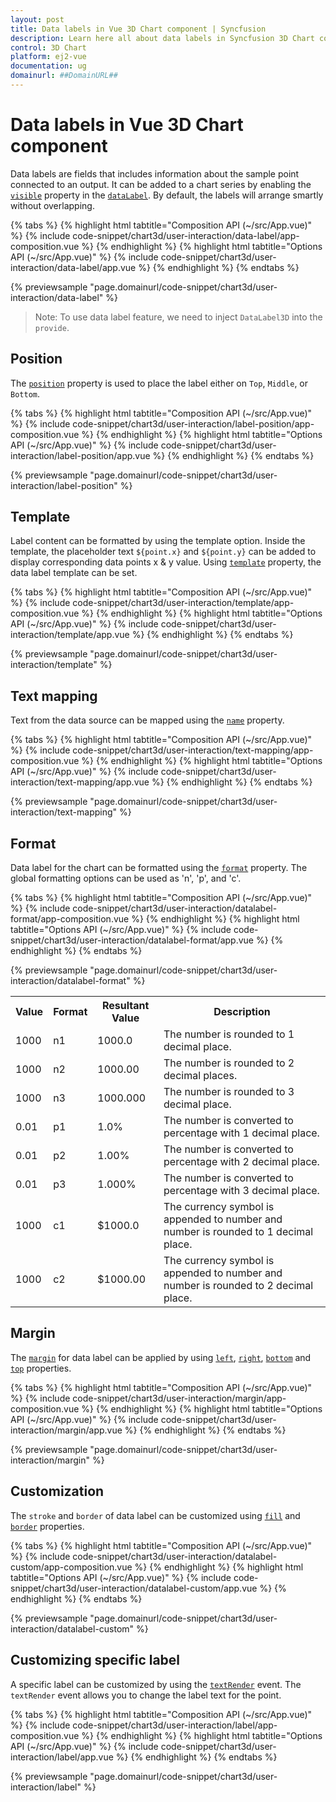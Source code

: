```yaml
---
layout: post
title: Data labels in Vue 3D Chart component | Syncfusion
description: Learn here all about data labels in Syncfusion 3D Chart component of Syncfusion Essential JS 2 and more.
control: 3D Chart
platform: ej2-vue
documentation: ug
domainurl: ##DomainURL##
---
```


# Data labels in Vue 3D Chart component

Data labels are fields that includes information about the sample point connected to an output. It can be added to a chart series by enabling the [`visible`](https://ej2.syncfusion.com/vue/documentation/api/chart3d/dataLabelStyleModel/#visible) property in the [`dataLabel`](https://ej2.syncfusion.com/vue/documentation/api/chart3d/series3D/#datalabel). By default, the labels will arrange smartly without overlapping.

{% tabs %}
{% highlight html tabtitle="Composition API (~/src/App.vue)" %}
{% include code-snippet/chart3d/user-interaction/data-label/app-composition.vue %}
{% endhighlight %}
{% highlight html tabtitle="Options API (~/src/App.vue)" %}
{% include code-snippet/chart3d/user-interaction/data-label/app.vue %}
{% endhighlight %}
{% endtabs %}
        
{% previewsample "page.domainurl/code-snippet/chart3d/user-interaction/data-label" %}

>Note: To use data label feature, we need to inject `DataLabel3D` into the `provide`.

## Position

The [`position`](https://ej2.syncfusion.com/vue/documentation/api/chart3d/dataLabelStyleModel/#position) property is used to place the label either on `Top`, `Middle`, or `Bottom`.

{% tabs %}
{% highlight html tabtitle="Composition API (~/src/App.vue)" %}
{% include code-snippet/chart3d/user-interaction/label-position/app-composition.vue %}
{% endhighlight %}
{% highlight html tabtitle="Options API (~/src/App.vue)" %}
{% include code-snippet/chart3d/user-interaction/label-position/app.vue %}
{% endhighlight %}
{% endtabs %}
        
{% previewsample "page.domainurl/code-snippet/chart3d/user-interaction/label-position" %}

## Template

Label content can be formatted by using the template option. Inside the template, the placeholder text `${point.x}` and `${point.y}` can be added to display corresponding data points x & y value. Using [`template`](https://ej2.syncfusion.com/vue/documentation/api/chart3d/dataLabelStyleModel/#template) property, the data label template can be set.

{% tabs %}
{% highlight html tabtitle="Composition API (~/src/App.vue)" %}
{% include code-snippet/chart3d/user-interaction/template/app-composition.vue %}
{% endhighlight %}
{% highlight html tabtitle="Options API (~/src/App.vue)" %}
{% include code-snippet/chart3d/user-interaction/template/app.vue %}
{% endhighlight %}
{% endtabs %}
        
{% previewsample "page.domainurl/code-snippet/chart3d/user-interaction/template" %}

## Text mapping

Text from the data source can be mapped using the [`name`](https://ej2.syncfusion.com/vue/documentation/api/chart3d/dataLabelStyleModel/#name) property.

{% tabs %}
{% highlight html tabtitle="Composition API (~/src/App.vue)" %}
{% include code-snippet/chart3d/user-interaction/text-mapping/app-composition.vue %}
{% endhighlight %}
{% highlight html tabtitle="Options API (~/src/App.vue)" %}
{% include code-snippet/chart3d/user-interaction/text-mapping/app.vue %}
{% endhighlight %}
{% endtabs %}
        
{% previewsample "page.domainurl/code-snippet/chart3d/user-interaction/text-mapping" %}

## Format

Data label for the chart can be formatted using the [`format`](https://ej2.syncfusion.com/vue/documentation/api/chart3d/dataLabelStyleModel/#format) property. The global formatting options can be used as 'n', 'p', and 'c'.

{% tabs %}
{% highlight html tabtitle="Composition API (~/src/App.vue)" %}
{% include code-snippet/chart3d/user-interaction/datalabel-format/app-composition.vue %}
{% endhighlight %}
{% highlight html tabtitle="Options API (~/src/App.vue)" %}
{% include code-snippet/chart3d/user-interaction/datalabel-format/app.vue %}
{% endhighlight %}
{% endtabs %}
        
{% previewsample "page.domainurl/code-snippet/chart3d/user-interaction/datalabel-format" %}

<table>
  <tr>
    <th>Value</th>
    <th>Format</th>
    <th>Resultant Value</th>
    <th>Description</th>
  </tr>
  <tr>
    <td>1000</td>
    <td>n1</td>
    <td>1000.0</td>
    <td>The number is rounded to 1 decimal place.</td>
  </tr>
  <tr>
    <td>1000</td>
    <td>n2</td>
    <td>1000.00</td>
    <td>The number is rounded to 2 decimal places.</td>
  </tr>
   <tr>
    <td>1000</td>
    <td>n3</td>
    <td>1000.000</td>
    <td>The number is rounded to 3 decimal place.</td>
  </tr>
  <tr>
    <td>0.01</td>
    <td>p1</td>
    <td>1.0%</td>
    <td>The number is converted to percentage with 1 decimal place.</td>
  </tr>
  <tr>
    <td>0.01</td>
    <td>p2</td>
    <td>1.00%</td>
    <td>The number is converted to percentage with 2 decimal place.</td>
  </tr>
   <tr>
    <td>0.01</td>
    <td>p3</td>
    <td>1.000%</td>
    <td>The number is converted to percentage with 3 decimal place.</td>
  </tr>
  <tr>
    <td>1000</td>
    <td>c1</td>
    <td>$1000.0</td>
    <td>The currency symbol is appended to number and number is rounded to 1 decimal place.</td>
  </tr>
   <tr>
    <td>1000</td>
    <td>c2</td>
    <td>$1000.00</td>
    <td>The currency symbol is appended to number and number is rounded to 2 decimal place.</td>
  </tr>
</table>

## Margin

The [`margin`](https://ej2.syncfusion.com/vue/documentation/api/chart3d/dataLabelStyleModel/#margin) for data label can be applied by using [`left`](https://ej2.syncfusion.com/vue/documentation/api/chart3d/marginModel/#left), [`right`](https://ej2.syncfusion.com/vue/documentation/api/chart3d/marginModel/#right), [`bottom`](https://ej2.syncfusion.com/vue/documentation/api/chart3d/marginModel/#bottom) and [`top`](https://ej2.syncfusion.com/vue/documentation/api/chart3d/marginModel/#top) properties.

{% tabs %}
{% highlight html tabtitle="Composition API (~/src/App.vue)" %}
{% include code-snippet/chart3d/user-interaction/margin/app-composition.vue %}
{% endhighlight %}
{% highlight html tabtitle="Options API (~/src/App.vue)" %}
{% include code-snippet/chart3d/user-interaction/margin/app.vue %}
{% endhighlight %}
{% endtabs %}
        
{% previewsample "page.domainurl/code-snippet/chart3d/user-interaction/margin" %}

## Customization

The `stroke` and `border` of data label can be customized using [`fill`](https://ej2.syncfusion.com/vue/documentation/api/chart3d/dataLabelStyle/#fill) and [`border`](https://ej2.syncfusion.com/vue/documentation/api/chart3d/dataLabelStyle/#border) properties.

{% tabs %}
{% highlight html tabtitle="Composition API (~/src/App.vue)" %}
{% include code-snippet/chart3d/user-interaction/datalabel-custom/app-composition.vue %}
{% endhighlight %}
{% highlight html tabtitle="Options API (~/src/App.vue)" %}
{% include code-snippet/chart3d/user-interaction/datalabel-custom/app.vue %}
{% endhighlight %}
{% endtabs %}
        
{% previewsample "page.domainurl/code-snippet/chart3d/user-interaction/datalabel-custom" %}

## Customizing specific label

A specific label can be customized by using the [`textRender`](https://ej2.syncfusion.com/vue/documentation/api/chart3d/i3DTextRenderEventArgs/) event.  The `textRender` event allows you to change the label text for the point.

{% tabs %}
{% highlight html tabtitle="Composition API (~/src/App.vue)" %}
{% include code-snippet/chart3d/user-interaction/label/app-composition.vue %}
{% endhighlight %}
{% highlight html tabtitle="Options API (~/src/App.vue)" %}
{% include code-snippet/chart3d/user-interaction/label/app.vue %}
{% endhighlight %}
{% endtabs %}
        
{% previewsample "page.domainurl/code-snippet/chart3d/user-interaction/label" %}